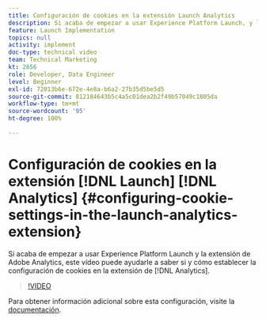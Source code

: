 ```yaml
---
title: Configuración de cookies en la extensión Launch Analytics
description: Si acaba de empezar a usar Experience Platform Launch, y la extensión de Adobe Analytics, este vídeo puede ayudarle a saber si y cómo establecer la configuración de cookies en la extensión de Analytics.
feature: Launch Implementation
topics: null
activity: implement
doc-type: technical video
team: Technical Marketing
kt: 2856
role: Developer, Data Engineer
level: Beginner
exl-id: 72013b6e-672e-4e8a-b6a2-27b35d5be5d5
source-git-commit: 812184643b5c4a5c01dea2b2f49b57049c1805da
workflow-type: tm+mt
source-wordcount: '95'
ht-degree: 100%

---
```


# Configuración de cookies en la extensión [!DNL Launch] [!DNL Analytics] {#configuring-cookie-settings-in-the-launch-analytics-extension}

Si acaba de empezar a usar Experience Platform Launch y la extensión de Adobe Analytics, este vídeo puede ayudarle a saber si y cómo establecer la configuración de cookies en la extensión de [!DNL Analytics].

>[!VIDEO](https://video.tv.adobe.com/v/27212/?quality=12&learn=on)

Para obtener información adicional sobre esta configuración, visite la [documentación](https://docs.adobelaunch.com/extension-reference/web/adobe-analytics-extension#cookies).
